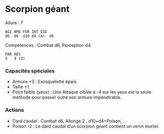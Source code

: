 # Scorpion géant

Allure : 7

	AGI	ÂME	FOR	INT	VIG
	d6	d6	d10	d4 (A)	d6

Compétences : Combat d6, Perception d4.

	PAR	RES
	5	9 (3)

### Capacités spéciales
- Armure +3 : Exosquelette épais.
- Taille +1.
- Point faible (yeux) : Une Attaque ciblée à -4 sur les yeux est la seule méthode pour passer outre son armure impénétrable.

### Actions
- Dard caudal : Combat d6, Allonge 2 , d10+d4+Poison, .
- Poison -2 : Le dard caudal d’un scorpion géant contient un venin mortel.
